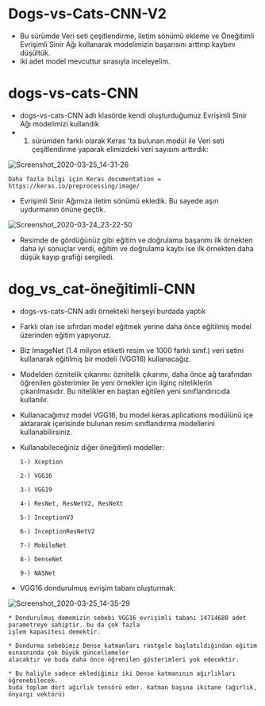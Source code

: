 # Dogs-vs-Cats-CNN-V2 

* Bu sürümde Veri seti çeşitlendirme, iletim sönümü ekleme ve Öneğitimli Evrişimli Sinir Ağı kullanarak modelimizin başarısını arttırıp kaybını düşültük.
* iki adet model mevcuttur sırasıyla inceleyelim.

# dogs-vs-cats-CNN

* dogs-vs-cats-CNN adlı klasörde kendi oluşturduğumuz Evrişimli Sinir Ağı modelimizi kullandık
* 1. sürümden farklı olarak Keras 'ta bulunan modül ile Veri seti çeşitlendirme yaparak elimizdeki veri sayısını arttırdık:

![Screenshot_2020-03-25_14-31-26](https://user-images.githubusercontent.com/54184905/77532193-6f0cf200-6ea5-11ea-982d-6b11dfc01c6a.png)

    Daha fazla bilgi için Keras documentation = https://keras.io/preprocessing/image/

* Evrişimli Sinir Ağımıza iletim sönümü ekledik. Bu sayede aşırı uydurmanın önüne geçtik.

![Screenshot_2020-03-24_23-22-50](https://user-images.githubusercontent.com/54184905/77530444-67981980-6ea2-11ea-8a8f-03ee1c470e04.png)

* Resimde de gördüğünüz gibi eğitim ve doğrulama başarımı ilk örnekten daha iyi sonuçlar verdi, eğitim ve doğrulama kaybı ise ilk örnekten daha düşük kayıp grafiği sergiledi.

# dog_vs_cat-öneğitimli-CNN

* dogs-vs-cats-CNN adlı örnekteki herşeyi burdada yaptık
* Farklı olan ise sıfırdan model eğitmek yerine daha önce eğitilmiş model üzerinden eğitim yapıyoruz.
* Biz ImageNet (1.4 milyon etiketli resim ve 1000 farklı sınıf.) veri setini kullanarak eğitilmiş bir modeli (VGG16) kullanacağız.
* Modelden öznitelik çıkarımı: öznitelik çıkarımı, daha önce ağ tarafından öğrenilen gösterimler ile yeni örnekler için ilginç niteliklerin çıkarılmasıdır. Bu nitelikler en baştan eğitilen yeni sınıflandırıcıda kullanılır.
* Kullanacağımız model VGG16, bu model keras.aplications modülünü içe aktararak içerisinde bulunan resim sınıflandırma modellerini kullanabilirsiniz.
* Kullanabileceğiniz diğer öneğitimli modeller:
 
      1-) Xception
 
      2-) VGG16
 
      3-) VGG19
 
      4-) ResNet, ResNetV2, ResNeXt
 
      5-) InceptionV3
 
      6-) InceptionResNetV2

      7-) MobileNet
 
      8-) DenseNet
 
      9-) NASNet
 
* VGG16 dondurulmuş evrişim tabanı oluşturmak:

![Screenshot_2020-03-25_14-35-29](https://user-images.githubusercontent.com/54184905/77532468-f65a6580-6ea5-11ea-939e-5409a73193af.png)

    * Dondurulmuş dememizin sebebi VGG16 evrişimli tabanı 14714688 adet parametreye sahiptir. bu da çok fazla 
    işlem kapasitesi demektir.
    
    * Dondurma sebebimiz Dense katmanları rastgele başlatıldığından eğitim esnasnında çok büyük güncellemeler 
    alacaktır ve buda daha önce öğrenilen gösterimleri yok edecektir.
    
    * Bu haliyle sadece eklediğimiz iki Dense katmanının ağırlıkları öğrenebilecek. 
    buda toplam dört ağırlık tensörü eder. katman başına ikitane (ağırlık, önyargı vektörü)




